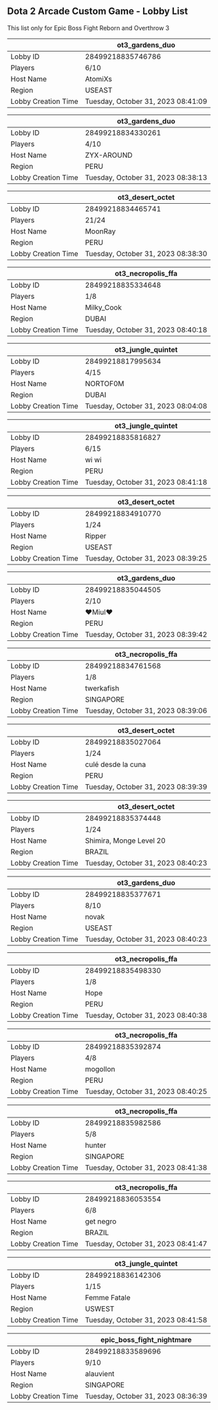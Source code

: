 ## Dota 2 Arcade Custom Game - Lobby List

This list only for Epic Boss Fight Reborn and Overthrow 3

|  | ot3_gardens_duo |
| ------ | ------ |
| Lobby ID | 28499218835746786 |
| Players | 6/10 |
| Host Name | AtomiXs |
| Region | USEAST |
| Lobby Creation Time | Tuesday, October 31, 2023 08:41:09 |


|  | ot3_gardens_duo |
| ------ | ------ |
| Lobby ID | 28499218834330261 |
| Players | 4/10 |
| Host Name | ZYX-AROUND |
| Region | PERU |
| Lobby Creation Time | Tuesday, October 31, 2023 08:38:13 |


|  | ot3_desert_octet |
| ------ | ------ |
| Lobby ID | 28499218834465741 |
| Players | 21/24 |
| Host Name | MoonRay |
| Region | PERU |
| Lobby Creation Time | Tuesday, October 31, 2023 08:38:30 |


|  | ot3_necropolis_ffa |
| ------ | ------ |
| Lobby ID | 28499218835334648 |
| Players | 1/8 |
| Host Name | Milky_Cook |
| Region | DUBAI |
| Lobby Creation Time | Tuesday, October 31, 2023 08:40:18 |


|  | ot3_jungle_quintet |
| ------ | ------ |
| Lobby ID | 28499218817995634 |
| Players | 4/15 |
| Host Name | NORTOF0M |
| Region | DUBAI |
| Lobby Creation Time | Tuesday, October 31, 2023 08:04:08 |


|  | ot3_jungle_quintet |
| ------ | ------ |
| Lobby ID | 28499218835816827 |
| Players | 6/15 |
| Host Name | wi wi |
| Region | PERU |
| Lobby Creation Time | Tuesday, October 31, 2023 08:41:18 |


|  | ot3_desert_octet |
| ------ | ------ |
| Lobby ID | 28499218834910770 |
| Players | 1/24 |
| Host Name | Ripper |
| Region | USEAST |
| Lobby Creation Time | Tuesday, October 31, 2023 08:39:25 |


|  | ot3_gardens_duo |
| ------ | ------ |
| Lobby ID | 28499218835044505 |
| Players | 2/10 |
| Host Name | ♥Miul♥ |
| Region | PERU |
| Lobby Creation Time | Tuesday, October 31, 2023 08:39:42 |


|  | ot3_necropolis_ffa |
| ------ | ------ |
| Lobby ID | 28499218834761568 |
| Players | 1/8 |
| Host Name | twerkafish |
| Region | SINGAPORE |
| Lobby Creation Time | Tuesday, October 31, 2023 08:39:06 |


|  | ot3_desert_octet |
| ------ | ------ |
| Lobby ID | 28499218835027064 |
| Players | 1/24 |
| Host Name | culé desde la cuna |
| Region | PERU |
| Lobby Creation Time | Tuesday, October 31, 2023 08:39:39 |


|  | ot3_desert_octet |
| ------ | ------ |
| Lobby ID | 28499218835374448 |
| Players | 1/24 |
| Host Name | Shimira, Monge Level 20 |
| Region | BRAZIL |
| Lobby Creation Time | Tuesday, October 31, 2023 08:40:23 |


|  | ot3_gardens_duo |
| ------ | ------ |
| Lobby ID | 28499218835377671 |
| Players | 8/10 |
| Host Name | novak |
| Region | USEAST |
| Lobby Creation Time | Tuesday, October 31, 2023 08:40:23 |


|  | ot3_necropolis_ffa |
| ------ | ------ |
| Lobby ID | 28499218835498330 |
| Players | 1/8 |
| Host Name | Hope |
| Region | PERU |
| Lobby Creation Time | Tuesday, October 31, 2023 08:40:38 |


|  | ot3_necropolis_ffa |
| ------ | ------ |
| Lobby ID | 28499218835392874 |
| Players | 4/8 |
| Host Name | mogollon |
| Region | PERU |
| Lobby Creation Time | Tuesday, October 31, 2023 08:40:25 |


|  | ot3_necropolis_ffa |
| ------ | ------ |
| Lobby ID | 28499218835982586 |
| Players | 5/8 |
| Host Name | hunter |
| Region | SINGAPORE |
| Lobby Creation Time | Tuesday, October 31, 2023 08:41:38 |


|  | ot3_necropolis_ffa |
| ------ | ------ |
| Lobby ID | 28499218836053554 |
| Players | 6/8 |
| Host Name | get negro |
| Region | BRAZIL |
| Lobby Creation Time | Tuesday, October 31, 2023 08:41:47 |


|  | ot3_jungle_quintet |
| ------ | ------ |
| Lobby ID | 28499218836142306 |
| Players | 1/15 |
| Host Name | Femme Fatale |
| Region | USWEST |
| Lobby Creation Time | Tuesday, October 31, 2023 08:41:58 |


|  | epic_boss_fight_nightmare |
| ------ | ------ |
| Lobby ID | 28499218833589696 |
| Players | 9/10 |
| Host Name | alauvient |
| Region | SINGAPORE |
| Lobby Creation Time | Tuesday, October 31, 2023 08:36:39 |


